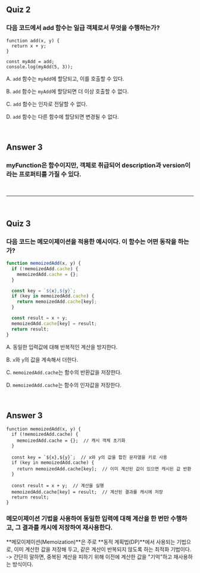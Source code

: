 ## Quiz 2

### 다음 코드에서 add 함수는 일급 객체로서 무엇을 수행하는가?

```
function add(x, y) {
  return x + y;
}

const myAdd = add;
console.log(myAdd(5, 3)); 
```

A. `add` 함수는 `myAdd`에 할당되고, 이를 호출할 수 있다.

B. `add` 함수는 `myAdd`에 할당되면 더 이상 호출할 수 없다.

C. `add` 함수는 인자로 전달할 수 없다.

D. `add` 함수는 다른 함수에 할당되면 변경될 수 없다.

<br>

## Answer 3

### myFunction은 함수이지만, 객체로 취급되어 description과 version이라는 프로퍼티를 가질 수 있다.

<br>


---

<br>


## Quiz 3

### 다음 코드는 **메모이제이션**을 적용한 예시이다. 이 함수는 어떤 동작을 하는가?

```jsx
function memoizedAdd(x, y) {
  if (!memoizedAdd.cache) {
    memoizedAdd.cache = {};
  }

  const key = `${x},${y}`;
  if (key in memoizedAdd.cache) {
    return memoizedAdd.cache[key];
  }

  const result = x + y;
  memoizedAdd.cache[key] = result;
  return result;
}
```

A. 동일한 입력값에 대해 반복적인 계산을 방지한다.

B. `x`와 `y`의 값을 계속해서 더한다.

C. `memoizedAdd.cache`는 함수의 반환값을 저장한다.

D. `memoizedAdd.cache`는 함수의 인자값을 저장한다.

<br>

## Answer 3

```
function memoizedAdd(x, y) {
  if (!memoizedAdd.cache) {
    memoizedAdd.cache = {};  // 캐시 객체 초기화
  }

  const key = `${x},${y}`;  // x와 y의 값을 합친 문자열을 키로 사용
  if (key in memoizedAdd.cache) {
    return memoizedAdd.cache[key];  // 이미 계산된 값이 있으면 캐시된 값 반환
  }

  const result = x + y;  // 계산을 실행
  memoizedAdd.cache[key] = result;  // 계산된 결과를 캐시에 저장
  return result;
}
```

### 메모이제이션 기법을 사용하여 동일한 입력에 대해 계산을 한 번만 수행하고, 그 결과를 캐시에 저장하여 재사용한다.

**메모이제이션(Memoization)**은 주로 **동적 계획법(DP)**에서 사용되는 기법으로, 이미 계산한 값을 저장해 두고, 같은 계산이 반복되지 않도록 하는 최적화 기법이다.
-> 간단히 말하면, 중복된 계산을 피하기 위해 이전에 계산한 값을 "기억"하고 재사용하는 방식이다.

<br>
<br>

